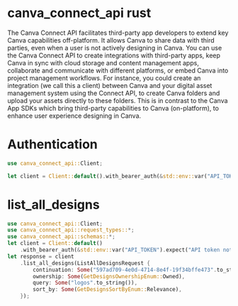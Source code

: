 # canva_connect_api rust 

 The Canva Connect API facilitates third-party app developers to extend key Canva capabilities off-platform. It allows Canva to share data with third parties, even when a user is not actively designing in Canva.
You can use the Canva Connect API to create integrations with third-party apps, keep Canva in sync with cloud storage and content management apps, collaborate and communicate with different platforms, or embed Canva into project management workflows.
For instance, you could create an integration (we call this a client) between Canva and your digital asset management system using the Connect API, to create Canva folders and upload your assets directly to these folders.
This is in contrast to the Canva App SDKs which bring third-party capabilities to Canva (on-platform), to enhance user experience designing in Canva.
 

 # Authentication 
  
 ```rust
use canva_connect_api::Client;

let client = Client::default().with_bearer_auth(&std::env::var("API_TOKEN").expect("API token not defined"));
```

# list_all_designs

```rust
use canva_connect_api::Client;
use canva_connect_api::request_types::*;
use canva_connect_api::schemas::*;
let client = Client::default()
    .with_bearer_auth(&std::env::var("API_TOKEN").expect("API token not defined"));
let response = client
    .list_all_designs(ListAllDesignsRequest {
        continuation: Some("597ad709-4e0d-4714-8e4f-19f34bffe473".to_string()),
        ownership: Some(GetDesignsOwnershipEnum::Owned),
        query: Some("logos".to_string()),
        sort_by: Some(GetDesignsSortByEnum::Relevance),
    });
```
